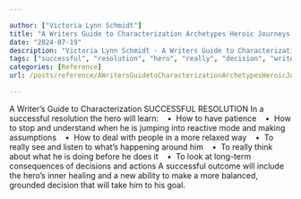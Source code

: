 ```yaml
---

author: ["Victoria Lynn Schmidt"]
title: "A Writers Guide to Characterization Archetypes Heroic Journeys and Other Elements of Dynamic Character Development - part0013_split_005.html"
date: "2024-07-19"
description: "Victoria Lynn Schmidt - A Writers Guide to Characterization Archetypes Heroic Journeys and Other Elements of Dynamic Character Development"
tags: ["successful", "resolution", "hero", "really", "decision", "writer", "guide", "characterization", "learn", "patience", "stop", "understand", "jumping", "reactive", "mode", "making", "assumption", "deal", "people", "relaxed", "way", "see", "listen", "happening", "around"]
categories: [Reference]
url: /posts/reference/AWritersGuidetoCharacterizationArchetypesHeroicJourneysandOtherElementsofDynamicCharacterDevelopment-part0013split005html

---
```



A Writer’s Guide to Characterization
SUCCESSFUL RESOLUTION
In a successful resolution the hero will learn:
   •  How to have patience
   •  How to stop and understand when he is jumping into reactive mode and making assumptions
   •  How to deal with people in a more relaxed way
   •  To really see and listen to what’s happening around him
   •  To really think about what he is doing before he does it
   •  To look at long-term consequences of decisions and actions
A successful outcome will include the hero’s inner healing and a new ability to make a more balanced, grounded decision that will take him to his goal.

